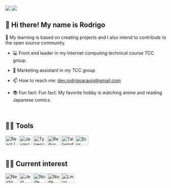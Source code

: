 <div><br>
  <a href = "mailto: dev.rodrigoaraujo@gmail.com"><img src="https://img.shields.io/badge/-Gmail-%23EA4335?style=for-the-badge&logo=gmail&logoColor=white" target="_blank"></a>
  <a href="https://www.linkedin.com/in/rodrigo-leite-araujo-a2a1b119b/" target="_blank"><img src="https://img.shields.io/badge/-LinkedIn-%230077B5?style=for-the-badge&logo=linkedin&logoColor=white" target="_blank"></a>
</div>

<h2 align="left">👋 Hi there! My name is <strong>Rodrigo</strong></h2>
🚀 My learning is based on creating projects and I also intend to contribute to the open source community.

- 💻 Front end leader in my Internet computing technical course TCC group.

- 🎯 Marketing assistant in my TCC group

- 📫 How to reach me: dev.rodrigoaraujo@gmail.com

- 📚 Fun fact: Fun fact: My favorite hobby is watching anime and reading Japanese comics.

<div style="display: inline_block"><br>
  <h2 align="left">🐱‍👤 Tools</h2>
  <img align="center" alt="ReactJS" height="30" width="40" src="https://cdn.jsdelivr.net/gh/devicons/devicon/icons/react/react-original.svg">
  <img align="center" alt="Javascript" height="30" width="40" src="https://cdn.jsdelivr.net/gh/devicons/devicon/icons/javascript/javascript-plain.svg">
  <img align="center" alt="Typescript" height="30" width="40" src="https://cdn.jsdelivr.net/gh/devicons/devicon/icons/typescript/typescript-plain.svg">
  <img align="center" alt="Redux" height="30" width="40" src="https://cdn.jsdelivr.net/gh/devicons/devicon/icons/redux/redux-original.svg">
  <img align="center" alt="Tailwind" height="30" width="40" src="https://cdn.jsdelivr.net/gh/devicons/devicon/icons/tailwindcss/tailwindcss-plain.svg">
  <img align="center" alt="Scss" height="30" width="40" src="https://cdn.jsdelivr.net/gh/devicons/devicon/icons/sass/sass-original.svg">
</div>

<div style="display: inline_block"><br>
  <h2 align="left">🐱‍👓 Current interest</h2>
  <img align="center" alt="Nextjs" height="30" width="40" src="https://cdn.jsdelivr.net/gh/devicons/devicon/icons/nextjs/nextjs-original-wordmark.svg">
  <img align="center" alt="Jest" height="30" width="40" src="https://cdn.jsdelivr.net/gh/devicons/devicon/icons/jest/jest-plain.svg">
  <img align="center" alt="Node" height="30" width="40" src="https://cdn.jsdelivr.net/gh/devicons/devicon/icons/nodejs/nodejs-original.svg">
  <img align="center" alt="Node" height="30" width="40" src="https://cdn.jsdelivr.net/gh/devicons/devicon/icons/postgresql/postgresql-plain.svg">
  <img align="center" alt="Linux" height="30" width="40" src="https://cdn.jsdelivr.net/gh/devicons/devicon/icons/linux/linux-original.svg">
</div>
